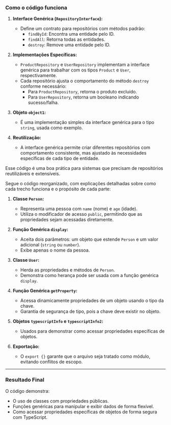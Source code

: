 ### Como o código funciona

1. **Interface Genérica (`RepositoryInterface`):**

   - Define um contrato para repositórios com métodos padrão:
     - `findById`: Encontra uma entidade pelo ID.
     - `findAll`: Retorna todas as entidades.
     - `destroy`: Remove uma entidade pelo ID.

2. **Implementações Específicas:**

   - `ProductRepository` e `UserRepository` implementam a interface genérica para trabalhar com os tipos `Product` e `User`, respectivamente.
   - Cada repositório ajusta o comportamento do método `destroy` conforme necessário:
     - Para `ProductRepository`, retorna o produto excluído.
     - Para `UserRepository`, retorna um booleano indicando sucesso/falha.

3. **Objeto `object1`:**

   - É uma implementação simples da interface genérica para o tipo `string`, usada como exemplo.

4. **Reutilização:**
   - A interface genérica permite criar diferentes repositórios com comportamento consistente, mas ajustado às necessidades específicas de cada tipo de entidade.

Esse código é uma boa prática para sistemas que precisam de repositórios reutilizáveis e extensíveis.

Segue o código reorganizado, com explicações detalhadas sobre como cada trecho funciona e o propósito de cada parte:

1. **Classe `Person`:**

   - Representa uma pessoa com `name` (nome) e `age` (idade).
   - Utiliza o modificador de acesso `public`, permitindo que as propriedades sejam acessadas diretamente.

2. **Função Genérica `display`:**

   - Aceita dois parâmetros: um objeto que estende `Person` e um valor adicional (`string` ou `number`).
   - Exibe apenas o nome da pessoa.

3. **Classe `User`:**

   - Herda as propriedades e métodos de `Person`.
   - Demonstra como herança pode ser usada com a função genérica `display`.

4. **Função Genérica `getProperty`:**

   - Acessa dinamicamente propriedades de um objeto usando o tipo da chave.
   - Garantia de segurança de tipo, pois a chave deve existir no objeto.

5. **Objetos `typescriptInfo` e `typescriptInfo2`:**

   - Usados para demonstrar como acessar propriedades específicas de objetos.

6. **Exportação:**
   - O `export {}` garante que o arquivo seja tratado como módulo, evitando conflitos de escopo.

---

### Resultado Final

O código demonstra:

- O uso de classes com propriedades públicas.
- Funções genéricas para manipular e exibir dados de forma flexível.
- Como acessar propriedades específicas de objetos de forma segura com TypeScript.
